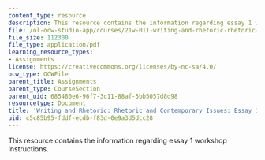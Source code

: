 ```yaml
---
content_type: resource
description: This resource contains the information regarding essay 1 workshop Instructions.
file: /ol-ocw-studio-app/courses/21w-011-writing-and-rhetoric-rhetoric-and-contemporary-issues-fall-2015/c5c85b95fddfecdbf83d0e9a3d5dcc28_MIT21W_011F15_essay1work.pdf
file_size: 112300
file_type: application/pdf
learning_resource_types:
- Assignments
license: https://creativecommons.org/licenses/by-nc-sa/4.0/
ocw_type: OCWFile
parent_title: Assignments
parent_type: CourseSection
parent_uid: 685480e6-96f7-3c11-88af-5bb5057d8d98
resourcetype: Document
title: 'Writing and Rhetoric: Rhetoric and Contemporary Issues: Essay 1 Workshop Instructions'
uid: c5c85b95-fddf-ecdb-f83d-0e9a3d5dcc28
---
```

This resource contains the information regarding essay 1 workshop Instructions.